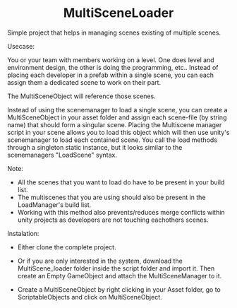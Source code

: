 <h1 align="center">MultiSceneLoader</h1>

Simple project that helps in managing scenes existing of multiple scenes.

Usecase:

You or your team with members working on a level. One does level and environment design, the other is doing the programming, etc..
Instead of placing each developer in a prefab within a single scene, you can each assign them a dedicated scene to work on their part.

The MultiSceneObject will reference those scenes.

Instead of using the scenemanager to load a single scene, you can create a MultiSceneObject in your asset folder and assign each scene-file (by string name) 
that should form a singular scene. Placing the Multiscene manager script in your scene allows you to load this object which will then 
use unity's scenemanager to load each contained scene. You call the load methods through a singleton static instance, but it looks similar to the
scenemanagers "LoadScene" syntax.


Note:

- All the scenes that you want to load do have to be present in your build list.
- The multiscenes that you are using should also be present in the LoadManager's build list.
- Working with this method also prevents/reduces merge conflicts within unity projects as developers are not touching eachothers scenes.


Instalation:

- Either clone the complete project.
- Or if you are only interested in the system, download the MultiScene_loader folder inside the script folder and import it.
  Then create an Empty GameObject and attach the MultiSceneManager to it.
 
- Create a MultiSceneObject by right clicking in your Asset folder, go to ScriptableObjects and click on MultiSceneObject.
